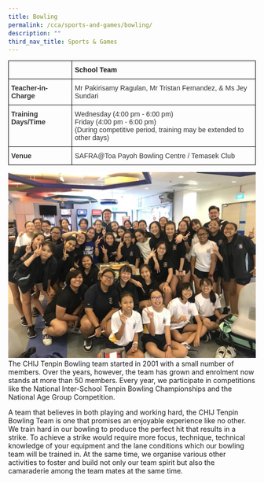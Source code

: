 ```yaml
---
title: Bowling
permalink: /cca/sports-and-games/bowling/
description: ""
third_nav_title: Sports & Games
---
```

<style type="text/css">
.tg  {border-collapse:collapse;border-spacing:0;}
.tg td{border-color:black;border-style:solid;border-width:1px;font-family:Arial, sans-serif;font-size:14px;
  overflow:hidden;padding:10px 5px;word-break:normal;}
.tg th{border-color:black;border-style:solid;border-width:1px;font-family:Arial, sans-serif;font-size:14px;
  font-weight:normal;overflow:hidden;padding:10px 5px;word-break:normal;}
.tg .tg-1wig{font-weight:bold;text-align:left;vertical-align:top}
.tg .tg-ujx6{color:#333;text-align:left;vertical-align:top}
.tg .tg-pvk6{color:#333;text-align:left;vertical-align:middle}
.tg .tg-osjb{color:#333;font-weight:bold;text-align:left;vertical-align:top}
</style>
<table class="tg">
<thead>
  <tr>
    <th class="tg-osjb"></th>
    <th class="tg-1wig">School Team</th>
  </tr>
</thead>
<tbody>
  <tr>
    <td class="tg-osjb">Teacher-in-Charge<br></td>
    <td class="tg-pvk6"><span style="color:inherit;background-color:transparent">Mr Pakirisamy Ragulan, Mr Tristan Fernandez, &amp; Ms Jey Sundari</span><br></td>
  </tr>
  <tr>
    <td class="tg-osjb">Training Days/Time<br></td>
    <td class="tg-ujx6">Wednesday (4:00 pm - 6:00 pm) <br>Friday (4:00 pm - 6:00 pm) <br>(During competitive period, training may be extended to other days)</td>
  </tr>
  <tr>
    <td class="tg-osjb">Venue</td>
    <td class="tg-pvk6"><span style="color:inherit;background-color:transparent">SAFRA@Toa Payoh Bowling Centre / Temasek Club</span></td>
  </tr>
</tbody>
</table>

![](/images/Tenpin%20Bowling%201.jpg)
The CHIJ Tenpin Bowling team started in 2001 with a small number of members. Over the years, however, the team has grown and enrolment now stands at more than 50 members. Every year, we participate in competitions like the National Inter-School Tenpin Bowling Championships and the National Age Group Competition.

  

A team that believes in both playing and working hard, the CHIJ Tenpin Bowling Team is one that promises an enjoyable experience like no other. We train hard in our bowling to produce the perfect hit that results in a strike. To achieve a strike would require more focus, technique, technical knowledge of your equipment and the lane conditions which our bowling team will be trained in. At the same time, we organise various other activities to foster and build not only our team spirit but also the camaraderie among the team mates at the same time.